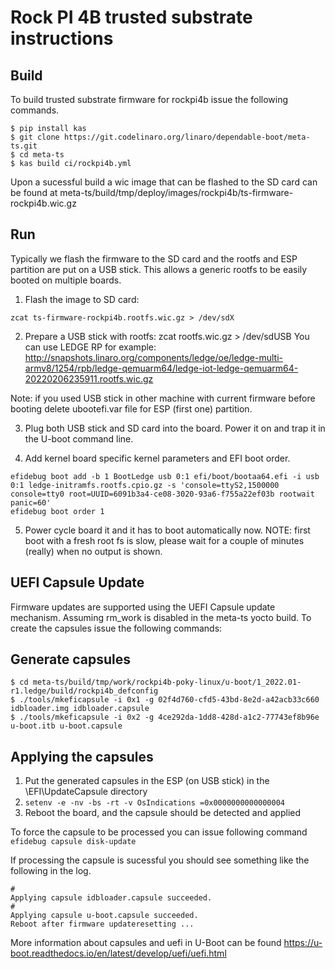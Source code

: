 Rock PI 4B trusted substrate instructions
=========================================

Build
-----

To build trusted substrate firmware for rockpi4b issue the following commands.

```
$ pip install kas
$ git clone https://git.codelinaro.org/linaro/dependable-boot/meta-ts.git
$ cd meta-ts
$ kas build ci/rockpi4b.yml
```

Upon a sucessful build a wic image that can be flashed to the SD card can be
found at meta-ts/build/tmp/deploy/images/rockpi4b/ts-firmware-rockpi4b.wic.gz

Run
---

Typically we flash the firmware to the SD card and the rootfs and ESP
partition are put on a USB stick. This allows a generic rootfs to be
easily booted on multiple boards.


1. Flash the image to SD card:

`zcat ts-firmware-rockpi4b.rootfs.wic.gz > /dev/sdX`

2. Prepare a USB stick with rootfs:
zcat rootfs.wic.gz > /dev/sdUSB
You can use LEDGE RP for example:
http://snapshots.linaro.org/components/ledge/oe/ledge-multi-armv8/1254/rpb/ledge-qemuarm64/ledge-iot-ledge-qemuarm64-20220206235911.rootfs.wic.gz

Note: if you used USB stick in other machine with current firmware before
booting delete ubootefi.var file for ESP (first one) partition.

3. Plug both USB stick and SD card into the board. Power it on and trap it
in the U-boot command line.

4. Add kernel board specific kernel parameters and EFI boot order.

```
efidebug boot add -b 1 BootLedge usb 0:1 efi/boot/bootaa64.efi -i usb 0:1 ledge-initramfs.rootfs.cpio.gz -s 'console=ttyS2,1500000 console=tty0 root=UUID=6091b3a4-ce08-3020-93a6-f755a22ef03b rootwait panic=60'
efidebug boot order 1
```

5. Power cycle board it and it has to boot automatically now.
NOTE: first boot with a fresh root fs is slow, please wait for a couple of
minutes (really) when no output is shown.

UEFI Capsule Update
-------------------

Firmware updates are supported using the UEFI Capsule update mechanism.
Assuming rm_work is disabled in the meta-ts yocto build. To create the
capsules issue the following commands:

Generate capsules
-----------------

```
$ cd meta-ts/build/tmp/work/rockpi4b-poky-linux/u-boot/1_2022.01-r1.ledge/build/rockpi4b_defconfig
$ ./tools/mkeficapsule -i 0x1 -g 02f4d760-cfd5-43bd-8e2d-a42acb33c660 idbloader.img idbloader.capsule
$ ./tools/mkeficapsule -i 0x2 -g 4ce292da-1dd8-428d-a1c2-77743ef8b96e u-boot.itb u-boot.capsule
```

Applying the capsules
---------------------

1. Put the generated capsules in the ESP (on USB stick) in the \EFI\UpdateCapsule directory
2. `setenv -e -nv -bs -rt -v OsIndications =0x0000000000000004`
3. Reboot the board, and the capsule should be detected and applied

To force the capsule to be processed you can issue following command
`efidebug capsule disk-update`

If processing the capsule is sucessful you should see something like the following
in the log.

```
#
Applying capsule idbloader.capsule succeeded.
#
Applying capsule u-boot.capsule succeeded.
Reboot after firmware updateresetting ...
```

More information about capsules and uefi in U-Boot can be found
https://u-boot.readthedocs.io/en/latest/develop/uefi/uefi.html
